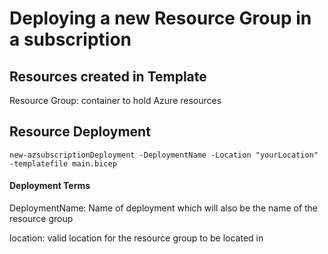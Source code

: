 # Deploying a new Resource Group in a subscription

## Resources created in Template
Resource Group: container to hold Azure resources

## Resource Deployment
```
new-azsubscriptionDeployment -DeploymentName -Location "yourLocation" -templatefile main.bicep
```
#### Deployment Terms
DeploymentName: Name of deployment which will also be the name of the resource group

location: valid location for the resource group to be located in
